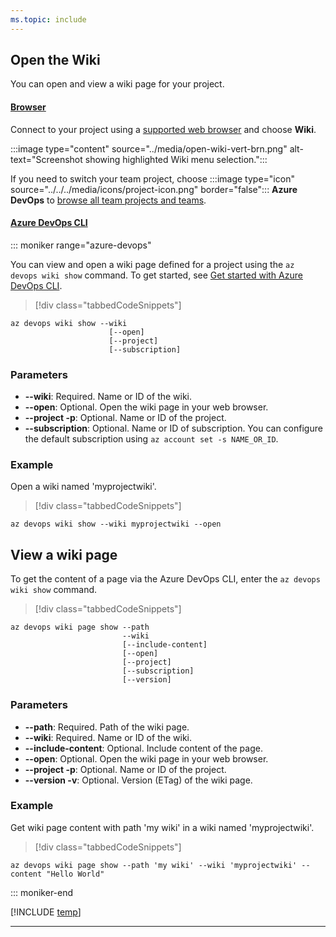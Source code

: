 ```yaml
---
ms.topic: include
---
```


## Open the Wiki  

You can open and view a wiki page for your project.

#### [Browser](#tab/browser) 

Connect to your project using a [supported web browser](/azure/devops/server/compatibility#supported-browsers) and choose **Wiki**.

:::image type="content" source="../media/open-wiki-vert-brn.png" alt-text="Screenshot showing highlighted Wiki menu selection.":::

If you need to switch your team project, choose :::image type="icon" source="../../../media/icons/project-icon.png" border="false"::: **Azure DevOps** to [browse all team projects and teams](../../navigation/work-across-projects.md).

#### [Azure DevOps CLI](#tab/azure-devops-cli)

::: moniker range="azure-devops"

You can view and open a wiki page defined for a project using the `az devops wiki show` command. To get started, see [Get started with Azure DevOps CLI](../../../cli/index.md).

> [!div class="tabbedCodeSnippets"]
```azurecli
az devops wiki show --wiki
                      [--open]
                      [--project]
                      [--subscription]
```

### Parameters

- **--wiki**: Required. Name or ID of the wiki.
- **--open**: Optional. Open the wiki page in your web browser.
- **--project -p**: Optional. Name or ID of the project.
- **--subscription**: Optional. Name or ID of subscription. You can configure the default subscription using `az account set -s NAME_OR_ID`.

### Example

Open a wiki named 'myprojectwiki'.

> [!div class="tabbedCodeSnippets"]
```azurecli
az devops wiki show --wiki myprojectwiki --open
```

## View a wiki page

To get the content of a page via the Azure DevOps CLI, enter the `az devops wiki show` command. 

> [!div class="tabbedCodeSnippets"]
```azurecli
az devops wiki page show --path
                         --wiki
                         [--include-content]
                         [--open]
                         [--project]
                         [--subscription]
                         [--version]
```

### Parameters

- **--path**: Required. Path of the wiki page.
- **--wiki**: Required. Name or ID of the wiki.
- **--include-content**: Optional. Include content of the page.
- **--open**: Optional. Open the wiki page in your web browser.
- **--project -p**: Optional. Name or ID of the project.
- **--version -v**: Optional. Version (ETag) of the wiki page.

### Example

Get wiki page content with path 'my wiki' in a wiki named 'myprojectwiki'.

> [!div class="tabbedCodeSnippets"]
```azurecli
az devops wiki page show --path 'my wiki' --wiki 'myprojectwiki' --content "Hello World"
```

::: moniker-end

[!INCLUDE [temp](../../../includes/note-cli-not-supported.md)] 

* * *
